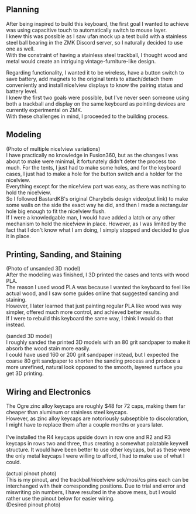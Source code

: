 
   
## Planning
After being inspired to build this keyboard, the first goal I wanted to achieve was using capacitive touch to automatically switch to mouse layer.  
I knew this was possible as I saw ufan mock up a test build with a stainless steel ball bearing in the ZMK Discord server, so I naturally decided to use one as well.  
With the constraint of having a stainless steel trackball, I thought wood and metal would create an intriguing vintage-furniture-like design.  
  
Regarding functionality, I wanted it to be wireless, have a button switch to save battery, add magnets to the original tents to attach/detach them conveniently and install nice!view displays to know the pairing status and battery level.  
I knew the first two goals were possible, but I've never seen someone using both a trackball and display on the same keyboard as pointing devices are currently experimental on ZMK.  
With these challenges in mind, I proceeded to the building process.


## Modeling
(Photo of multiple nice!view variations)  
I have practically no knowledge in Fusion360, but as the changes I was about to make were minimal, it fortunately didn't deter the process too much. 
For the tents, I just had to make some holes, and for the keyboard cases, I just had to make a hole for the button switch and a holder for the nice!view.  
Everything except for the nice!view part was easy, as there was nothing to hold the nice!view.  
So I followed BastardKB's original Charybdis design video(put link) to make some walls on the side the exact way he did, and then I made a rectangular hole big enough to fit the nice!view flush.  
If I were a knowledgable man, I would have added a latch or any other mechanism to hold the nice!view in place. However, as I was limited by the fact that I don't know what I am doing, I simply stopped and decided to glue it in place.  


## Printing, Sanding, and Staining
(Photo of unsanded 3D model)  
After the modeling was finished, I 3D printed the cases and tents with wood PLA.  
The reason I used wood PLA was because I wanted the keyboard to feel like actual wood, and I saw some guides online that suggested sanding and staining.  
However, I later learned that just painting regular PLA like wood was way simpler, offered much more control, and achieved better results.  
If I were to rebuild this keyboard the same way, I think I would do that instead.  

(sanded 3D model)  
I roughly sanded the printed 3D models with an 80 grit sandpaper to make it absorb the wood stain more easily.  
I could have used 160 or 200 grit sandpaper instead, but I expected the coarse 80 grit sandpaper to shorten the sanding process and produce a more unrefined, natural look opposed to the smooth, layered surface you get 3D printing.  

## Wiring and Electronics


The Ogre zinc alloy keycaps are roughly $48 for 72 caps, making them far cheaper than aluminum or stainless steel keycaps.  
However, as zinc alloy keycaps are notoriously subseptible to discoloration, I might have to replace them after a couple months or years later.  
<Photo>  
I've installed the R4 keycaps upside down in row one and R2 and R3 keycaps in rows two and three, thus creating a somewhat palatable keywell structure. It would have been better to use other keycaps, but as these were the only metal keycaps I were willing to afford, I had to make use of what I could.  


(actual pinout photo)  
  This is my pinout, and the trackball/nice!view sck/mosi/cs pins each can be interchanged with their corresponding positions. Due to trial and error and miswriting pin numbers, I have resulted in the above mess, but I would rather use the pinout below for easier wiring.  
  (Desired pinout photo)  
